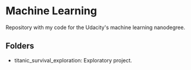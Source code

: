 # Machine Learning
Repository with my code for the Udacity's machine learning nanodegree.

## Folders ##

* titanic_survival_exploration: Exploratory project.